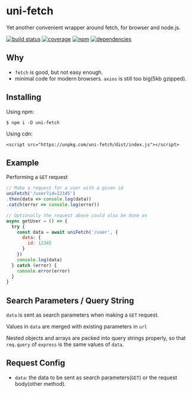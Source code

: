 # uni-fetch

Yet another convenient wrapper around fetch, for browser and node.js.

[![build status](https://travis-ci.org/dk00/uni-fetch.svg)](https://travis-ci.org/dk00/uni-fetch)
[![coverage](https://codecov.io/gh/dk00/uni-fetch/branch/master/graph/badge.svg)](https://codecov.io/gh/dk00/uni-fetch)
[![npm](https://img.shields.io/npm/v/uni-fetch.svg)](https://npm.im/uni-fetch)
[![dependencies](https://david-dm.org/dk00/uni-fetch/status.svg)](https://david-dm.org/dk00/uni-fetch)

## Why

- `fetch` is good, but not easy enough.
- minimal code for modern browsers. `axios` is still too big(5kb gzipped).

## Installing

Using npm:

`$ npm i -D uni-fetch`

Using cdn:

`<script src="https://unpkg.com/uni-fetch/dist/index.js"></script>`

## Example

Performing a `GET` request

```js
// Make a request for a user with a given id
uniFetch('/user?id=12345')
.then(data => console.log(data))
.catch(error => console.log(error))

// Optionally the request above could also be done as
async getUser = () => {
  try {
    const data = await uniFetch('/user', {
      data: {
        id: 12345
      }
    })
    console.log(data)
  } catch (error) {
    console.error(error)
  }
}
```

## Search Parameters / Query String

`data` is sent as search parameters when making a `GET` request.

Values in `data` are merged with existing parameters in `url`

Nested objects and arrays are packed into query strings properly, so that `req.query` of `express` is the same values of `data`.

## Request Config

- `data`: the data to be sent as search parameters(`GET`) or the request body(other method).
